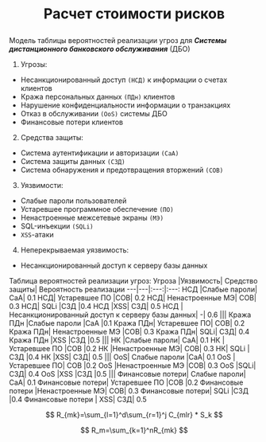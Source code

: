 # <p align = "center">Расчет стоимости рисков</p>


Модель таблицы вероятностей реализации угроз для ***Системы дистанционного банковского обслуживания*** (ДБО)

1. Угрозы:

+ Несанкционированный доступ `(НСД)` к информации о счетах клиентов
+ Кража персональных данных `(ПДн)` клиентов
+ Нарушение конфиденциальности информации о транзакциях
+ Отказ в обслуживании `(OoS)` системы ДБО
+ Финансовые потери клиентов

2. Средства защиты:

+ Система аутентификации и авторизации `(СaA)`
+ Система защиты данных `(СЗД)`
+ Система обнаружения и предотвращения вторжений `(СОВ)`

3. Уязвимости:

+ Слабые пароли пользователей
+ Устаревшее программное обеспечение `(ПО)`
+ Ненастроенные межсетевые экраны `(МЭ)`
+ SQL-инъекции `(SQLi)`
+ `XSS`-атаки

4. Неперекрываемая уязвимость:

+ Несанкционированный доступ к серверу базы данных

Таблица вероятностей реализации угроз:
Угроза	|Уязвимость|	Средство защиты|	Вероятность реализации
---|---|:---:|:---:
НСД	|Слабые пароли|	СaA|	0.1
НСД|	Устаревшее ПО	|СОВ|	0.2
НСД|	Ненастроенные МЭ|	СОВ|	0.3
НСД|	SQLi	|СЗД	|0.4
НСД	|XSS|	СЗД|	0.5
НСД	|Несанкционированный доступ к серверу базы данных|	-|	0.6
|||
Кража ПДн	|Слабые пароли	|СaA	|0.1
Кража ПДн|	Устаревшее ПО|	СОВ|	0.2
Кража ПДн|	Ненастроенные МЭ	|СОВ|	0.3
Кража ПДн|	SQLi|	СЗД|	0.4
Кража ПДн	|XSS	|СЗД	|0.5
|||
НК	|Слабые пароли|	СaA|	0.1
НК	|Устаревшее ПО	|СОВ	|0.2
НК	|Ненастроенные МЭ|	СОВ|	0.3
НК|	SQLi	|СЗД	|0.4
НК |XSS|	СЗД|	0.5
|||
OoS|	Слабые пароли	|СaA|	0.1
OoS	|Устаревшее ПО|	СОВ	|0.2
OoS	|Ненастроенные МЭ	|СОВ|	0.3
OoS	|SQLi|	СЗД|	0.4
OoS	|XSS	|СЗД	|0.5
|||
Финансовые потери|	Слабые пароли|	СaA|	0.1
Финансовые потери|	Устаревшее ПО	|СОВ	|0.2
Финансовые потери	|Ненастроенные МЭ|	СОВ|	0.3
Финансовые потери|	SQLi	|СЗД	|0.4
Финансовые потери	| XSS|	СЗД|	0.5



$$
R_{mk}=\sum_{l=1}^d\sum_{r=1}^j C_{mlr} * S_k
$$

$$
R_m=\sum_{k=1}^nR_{mk}
$$








